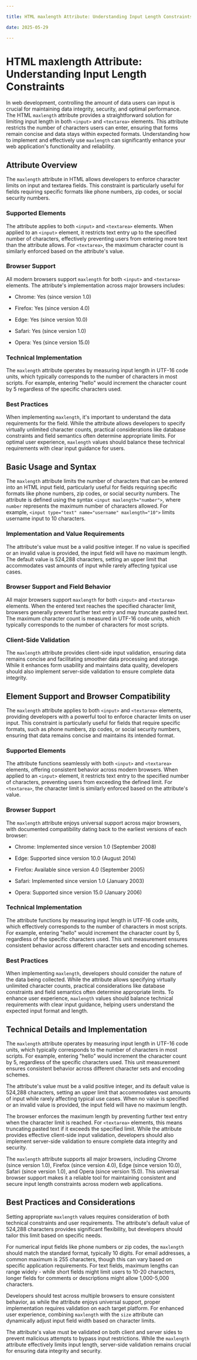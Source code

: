 ```yaml
---

title: HTML maxlength Attribute: Understanding Input Length Constraints

date: 2025-05-29

---
```



# HTML maxlength Attribute: Understanding Input Length Constraints

In web development, controlling the amount of data users can input is crucial for maintaining data integrity, security, and optimal performance. The HTML `maxlength` attribute provides a straightforward solution for limiting input length in both `<input>` and `<textarea>` elements. This attribute restricts the number of characters users can enter, ensuring that forms remain concise and data stays within expected formats. Understanding how to implement and effectively use `maxlength` can significantly enhance your web application's functionality and reliability.


## Attribute Overview

The `maxlength` attribute in HTML allows developers to enforce character limits on input and textarea fields. This constraint is particularly useful for fields requiring specific formats like phone numbers, zip codes, or social security numbers.


### Supported Elements

The attribute applies to both `<input>` and `<textarea>` elements. When applied to an `<input>` element, it restricts text entry up to the specified number of characters, effectively preventing users from entering more text than the attribute allows. For `<textarea>`, the maximum character count is similarly enforced based on the attribute's value.


### Browser Support

All modern browsers support `maxlength` for both `<input>` and `<textarea>` elements. The attribute's implementation across major browsers includes:

- Chrome: Yes (since version 1.0)

- Firefox: Yes (since version 4.0)

- Edge: Yes (since version 10.0)

- Safari: Yes (since version 1.0)

- Opera: Yes (since version 15.0)


### Technical Implementation

The `maxlength` attribute operates by measuring input length in UTF-16 code units, which typically corresponds to the number of characters in most scripts. For example, entering "hello" would increment the character count by 5 regardless of the specific characters used.


### Best Practices

When implementing `maxlength`, it's important to understand the data requirements for the field. While the attribute allows developers to specify virtually unlimited character counts, practical considerations like database constraints and field semantics often determine appropriate limits. For optimal user experience, `maxlength` values should balance these technical requirements with clear input guidance for users.


## Basic Usage and Syntax

The `maxlength` attribute limits the number of characters that can be entered into an HTML input field, particularly useful for fields requiring specific formats like phone numbers, zip codes, or social security numbers. The attribute is defined using the syntax `<input maxlength="number">`, where `number` represents the maximum number of characters allowed. For example, `<input type="text" name="username" maxlength="10">` limits username input to 10 characters.


### Implementation and Value Requirements

The attribute's value must be a valid positive integer. If no value is specified or an invalid value is provided, the input field will have no maximum length. The default value is 524,288 characters, setting an upper limit that accommodates vast amounts of input while rarely affecting typical use cases.


### Browser Support and Field Behavior

All major browsers support `maxlength` for both `<input>` and `<textarea>` elements. When the entered text reaches the specified character limit, browsers generally prevent further text entry and may truncate pasted text. The maximum character count is measured in UTF-16 code units, which typically corresponds to the number of characters for most scripts.


### Client-Side Validation

The `maxlength` attribute provides client-side input validation, ensuring data remains concise and facilitating smoother data processing and storage. While it enhances form usability and maintains data quality, developers should also implement server-side validation to ensure complete data integrity.


## Element Support and Browser Compatibility

The `maxlength` attribute applies to both `<input>` and `<textarea>` elements, providing developers with a powerful tool to enforce character limits on user input. This constraint is particularly useful for fields that require specific formats, such as phone numbers, zip codes, or social security numbers, ensuring that data remains concise and maintains its intended format.


### Supported Elements

The attribute functions seamlessly with both `<input>` and `<textarea>` elements, offering consistent behavior across modern browsers. When applied to an `<input>` element, it restricts text entry to the specified number of characters, preventing users from exceeding the defined limit. For `<textarea>`, the character limit is similarly enforced based on the attribute's value.


### Browser Support

The `maxlength` attribute enjoys universal support across major browsers, with documented compatibility dating back to the earliest versions of each browser:

- Chrome: Implemented since version 1.0 (September 2008)

- Edge: Supported since version 10.0 (August 2014)

- Firefox: Available since version 4.0 (September 2005)

- Safari: Implemented since version 1.0 (January 2003)

- Opera: Supported since version 15.0 (January 2006)


### Technical Implementation

The attribute functions by measuring input length in UTF-16 code units, which effectively corresponds to the number of characters in most scripts. For example, entering "hello" would increment the character count by 5, regardless of the specific characters used. This unit measurement ensures consistent behavior across different character sets and encoding schemes.


### Best Practices

When implementing `maxlength`, developers should consider the nature of the data being collected. While the attribute allows specifying virtually unlimited character counts, practical considerations like database constraints and field semantics often determine appropriate limits. To enhance user experience, `maxlength` values should balance technical requirements with clear input guidance, helping users understand the expected input format and length.


## Technical Details and Implementation

The `maxlength` attribute operates by measuring input length in UTF-16 code units, which typically corresponds to the number of characters in most scripts. For example, entering "hello" would increment the character count by 5, regardless of the specific characters used. This unit measurement ensures consistent behavior across different character sets and encoding schemes.

The attribute's value must be a valid positive integer, and its default value is 524,288 characters, setting an upper limit that accommodates vast amounts of input while rarely affecting typical use cases. When no value is specified or an invalid value is provided, the input field will have no maximum length.

The browser enforces the maximum length by preventing further text entry when the character limit is reached. For `<textarea>` elements, this means truncating pasted text if it exceeds the specified limit. While the attribute provides effective client-side input validation, developers should also implement server-side validation to ensure complete data integrity and security.

The `maxlength` attribute supports all major browsers, including Chrome (since version 1.0), Firefox (since version 4.0), Edge (since version 10.0), Safari (since version 1.0), and Opera (since version 15.0). This universal browser support makes it a reliable tool for maintaining consistent and secure input length constraints across modern web applications.


## Best Practices and Considerations

Setting appropriate `maxlength` values requires consideration of both technical constraints and user requirements. The attribute's default value of 524,288 characters provides significant flexibility, but developers should tailor this limit based on specific needs.

For numerical input fields like phone numbers or zip codes, the `maxlength` should match the standard format, typically 10 digits. For email addresses, a common maximum is 255 characters, though this can vary based on specific application requirements. For text fields, maximum lengths can range widely - while short fields might limit users to 10-20 characters, longer fields for comments or descriptions might allow 1,000-5,000 characters.

Developers should test across multiple browsers to ensure consistent behavior, as while the attribute enjoys universal support, proper implementation requires validation on each target platform. For enhanced user experience, combining `maxlength` with the `size` attribute can dynamically adjust input field width based on character limits.

The attribute's value must be validated on both client and server sides to prevent malicious attempts to bypass input restrictions. While the `maxlength` attribute effectively limits input length, server-side validation remains crucial for ensuring data integrity and security.


